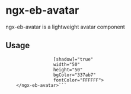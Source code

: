 # ngx-eb-avatar
ngx-eb-avatar is a lightweight avatar component

## Usage
```<ngx-eb-avatar name="Your Name" 
                  [shadow]="true" 
                  width="50" 
                  height="50" 
                  bgColor="337ab7" 
                  fontColor="FFFFFF">
    </ngx-eb-avatar>```
